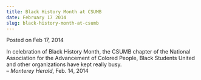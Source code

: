 ```yaml
---
title: Black History Month at CSUMB
date: February 17 2014
slug: black-history-month-at-csumb
---
```


 



<span class="date">Posted on Feb 17, 2014    </span>
<p>In celebration of Black History Month, the CSUMB chapter of the
National Association for the Advancement of Colored People, Black
Students United and other organizations have kept really
busy.<br>
&#x2013; <em>Monterey Herald</em>, Feb. 14, 2014</br></p>





```
